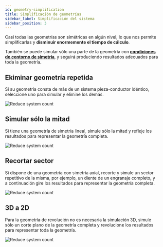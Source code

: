 ```yaml
---
id: geometry-simplification
title: Simplificación de geometrías
sidebar_label: Simplificación del sistema
sidebar_position: 3
---
```


Casi todas las geometrías son simétricas en algún nivel, lo que nos permite simplificarlas y **disminuir enormemente el tiempo de cálculo**.

También se puede simular sólo una parte de la geometría con [**condiciones de contorno de simetría**](/physics/symmetry), y seguirá produciendo resultados adecuados para toda la geometría.

## Ekiminar geometría repetida

Si su geometría consta de más de un sistema pieza-conductor idéntico, seleccione uno para simular y elimine los demás.

<p align="center">

![Reduce system count](assets/geometry-simplification/1.png)

</p>

## Simular sólo la mitad

Si tiene una geometría de simetría lineal, simule sólo la mitad y refleje los resultados para representar la geometría completa.

<p align="center">

![Reduce system count](assets/geometry-simplification/2.png)

</p>

## Recortar sector

Si dispone de una geometría con simetría axial, recorte y simule un sector repetitivo de la misma, por ejemplo, un diente de un engranaje completo, y a continuación gire los resultados para representar la geometría completa.

<p align="center">

![Reduce system count](assets/geometry-simplification/3.png)

</p>

## 3D a 2D

Para la geometría de revolución no es necesaria la simulación 3D, simule sólo un corte plano de la geometría completa y revolucione los resultados para representar toda la geometría.

<p align="center">

![Reduce system count](assets/geometry-simplification/4.png)

</p>